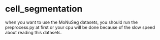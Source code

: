 # cell_segmentation
when you want to use the MoNuSeg datasets, you should run the preprocess.py at first or your cpu will be done because of the slow speed about reading this datasets.

